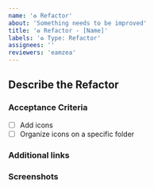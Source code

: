 ```yaml
---
name: '♻️ Refactor'
about: 'Something needs to be improved'
title: '♻️ Refactor - [Name]'
labels: '♻️ Type: Refactor'
assignees: ''
reviewers: 'eamzea'
---
```


## Describe the Refactor

<!-- A clear and concise description of the thin to be improved -->

### Acceptance Criteria

<!-- These should be a list of requirements needed to accomplish -->

- [ ] Add icons
- [ ] Organize icons on a specific folder

<!-- Syntax
```
- [ ] Add icons
- [ ] Organize icons on a specific folder
``` -->

### Additional links

<!-- Useful links about documentation, wireframes, libraries, etc -->

<!-- Syntax
```
[text](link)

example
[React Doc](https://react.dev)
``` -->

### Screenshots

<!-- Add any other context or screenshots about the feature request done here. -->
